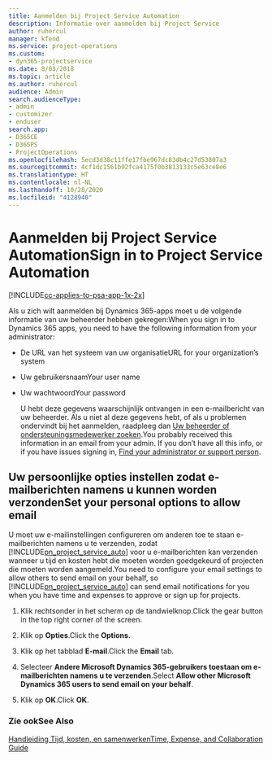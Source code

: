 ```yaml
---
title: Aanmelden bij Project Service Automation
description: Informatie over aanmelden bij Project Service
author: ruhercul
manager: kfend
ms.service: project-operations
ms.custom:
- dyn365-projectservice
ms.date: 8/03/2018
ms.topic: article
ms.author: ruhercul
audience: Admin
search.audienceType:
- admin
- customizer
- enduser
search.app:
- D365CE
- D365PS
- ProjectOperations
ms.openlocfilehash: 5ecd3d38c11ffe17fbe967dc83db4c27d53807a3
ms.sourcegitcommit: 4cf1dc1561b92fca4175f0b3813133c5e63ce8e6
ms.translationtype: HT
ms.contentlocale: nl-NL
ms.lasthandoff: 10/28/2020
ms.locfileid: "4128940"
---
```

# <a name="sign-in-to-project-service-automation"></a><span data-ttu-id="4f73b-103">Aanmelden bij Project Service Automation</span><span class="sxs-lookup"><span data-stu-id="4f73b-103">Sign in to Project Service Automation</span></span>

[!INCLUDE[cc-applies-to-psa-app-1x-2x](../includes/cc-applies-to-psa-app-1x-2x.md)]

<span data-ttu-id="4f73b-104">Als u zich wilt aanmelden bij Dynamics 365-apps moet u de volgende informatie van uw beheerder hebben gekregen:</span><span class="sxs-lookup"><span data-stu-id="4f73b-104">When you sign in to Dynamics 365 apps, you need to have the following information from your administrator:</span></span>  
  
- <span data-ttu-id="4f73b-105">De URL van het systeem van uw organisatie</span><span class="sxs-lookup"><span data-stu-id="4f73b-105">URL for your organization’s system</span></span>  
  
- <span data-ttu-id="4f73b-106">Uw gebruikersnaam</span><span class="sxs-lookup"><span data-stu-id="4f73b-106">Your user name</span></span>  
  
- <span data-ttu-id="4f73b-107">Uw wachtwoord</span><span class="sxs-lookup"><span data-stu-id="4f73b-107">Your password</span></span>  
  
  <span data-ttu-id="4f73b-108">U hebt deze gegevens waarschijnlijk ontvangen in een e-mailbericht van uw beheerder. Als u niet al deze gegevens hebt, of als u problemen ondervindt bij het aanmelden, raadpleeg dan [Uw beheerder of ondersteuningsmedewerker zoeken](https://docs.microsoft.com/dynamics365/customerengagement/on-premises/basics/find-administrator-support).</span><span class="sxs-lookup"><span data-stu-id="4f73b-108">You probably received this information in an email from your admin. If you don’t have all this info, or if you have issues signing in, [Find your administrator or support person](https://docs.microsoft.com/dynamics365/customerengagement/on-premises/basics/find-administrator-support).</span></span>  
  
## <a name="set-your-personal-options-to-allow-email"></a><span data-ttu-id="4f73b-109">Uw persoonlijke opties instellen zodat e-mailberichten namens u kunnen worden verzonden</span><span class="sxs-lookup"><span data-stu-id="4f73b-109">Set your personal options to allow email</span></span>  
 <span data-ttu-id="4f73b-110">U moet uw e-mailinstellingen configureren om anderen toe te staan e-mailberichten namens u te verzenden, zodat [!INCLUDE[pn_project_service_auto](../includes/pn-project-service-auto.md)] voor u e-mailberichten kan verzenden wanneer u tijd en kosten hebt die moeten worden goedgekeurd of projecten die moeten worden aangemeld.</span><span class="sxs-lookup"><span data-stu-id="4f73b-110">You need to configure your email settings to allow others to send email on your behalf, so [!INCLUDE[pn_project_service_auto](../includes/pn-project-service-auto.md)] can send email notifications for you when you have time and expenses to approve or sign up for projects.</span></span>  
  
1.  <span data-ttu-id="4f73b-111">Klik rechtsonder in het scherm op de tandwielknop.</span><span class="sxs-lookup"><span data-stu-id="4f73b-111">Click the gear button in the top right corner of the screen.</span></span>  
  
2.  <span data-ttu-id="4f73b-112">Klik op **Opties**.</span><span class="sxs-lookup"><span data-stu-id="4f73b-112">Click the **Options**.</span></span>  
  
3.  <span data-ttu-id="4f73b-113">Klik op het tabblad **E-mail**.</span><span class="sxs-lookup"><span data-stu-id="4f73b-113">Click the **Email** tab.</span></span>  
  
4.  <span data-ttu-id="4f73b-114">Selecteer **Andere Microsoft Dynamics 365-gebruikers toestaan om e-mailberichten namens u te verzenden**.</span><span class="sxs-lookup"><span data-stu-id="4f73b-114">Select **Allow other Microsoft Dynamics 365 users to send email on your behalf**.</span></span>  
  
5.  <span data-ttu-id="4f73b-115">Klik op **OK**.</span><span class="sxs-lookup"><span data-stu-id="4f73b-115">Click **OK**.</span></span>  
  
### <a name="see-also"></a><span data-ttu-id="4f73b-116">Zie ook</span><span class="sxs-lookup"><span data-stu-id="4f73b-116">See Also</span></span>  
 [<span data-ttu-id="4f73b-117">Handleiding Tijd, kosten, en samenwerken</span><span class="sxs-lookup"><span data-stu-id="4f73b-117">Time, Expense, and Collaboration Guide</span></span>](../psa/time-expense-collaboration-guide.md)
